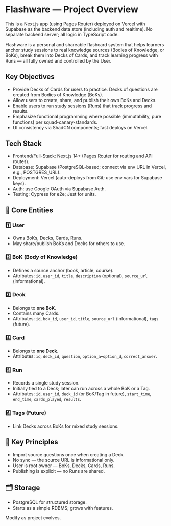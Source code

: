 # Flashware — Project Overview

This is a Next.js app (using Pages Router) deployed on Vercel with Supabase as the backend data store (including auth and realtime). No separate backend server; all logic in TypeScript code.

Flashware is a personal and shareable flashcard system that helps learners anchor study sessions to real knowledge sources (Bodies of Knowledge, or BoKs), break them into Decks of Cards, and track learning progress with Runs — all fully owned and controlled by the User.

## Key Objectives
- Provide Decks of Cards for users to practice. Decks of questions are created from Bodies of Knowledge (BoKs).
- Allow users to create, share, and publish their own BoKs and Decks.
- Enable users to run study sessions (Runs) that track progress and results.
- Emphasize functional programming where possible (immutability, pure functions) per squad-canary-standards.
- UI consistency via ShadCN components; fast deploys on Vercel.

## Tech Stack
- Frontend/Full-Stack: Next.js 14+ (Pages Router for routing and API routes).
- Database: Supabase (PostgreSQL-based; connect via env URL in Vercel, e.g., POSTGRES_URL).
- Deployment: Vercel (auto-deploys from Git; use env vars for Supabase keys).
- Auth: use Google OAuth via Supabase Auth.
- Testing: Cypress for e2e; Jest for units.

## 🎯 Core Entities

### 1️⃣ User
- Owns BoKs, Decks, Cards, Runs.
- May share/publish BoKs and Decks for others to use.

### 2️⃣ BoK (Body of Knowledge)
- Defines a source anchor (book, article, course).
- Attributes: `id`, `user_id`, `title`, `description` (optional), `source_url` (informational).

### 3️⃣ Deck
- Belongs to **one BoK**.
- Contains many Cards.
- Attributes: `id`, `bok_id`, `user_id`, `title`, `source_url` (informational), `tags` (future).

### 4️⃣ Card
- Belongs to **one Deck**.
- Attributes: `id`, `deck_id`, `question`, `option_a`–`option_d`, `correct_answer`.

### 5️⃣ Run
- Records a single study session.
- Initially tied to a Deck; later can run across a whole BoK or a Tag.
- Attributes: `id`, `user_id`, `deck_id` (or BoK/Tag in future), `start_time`, `end_time`, `cards_played`, `results`.

### 6️⃣ Tags (Future)
- Link Decks across BoKs for mixed study sessions.

## 🔑 Key Principles
- Import source questions once when creating a Deck.
- No sync — the source URL is informational only.
- User is root owner — BoKs, Decks, Cards, Runs.
- Publishing is explicit — no Runs are shared.

## 🗂️ Storage
- PostgreSQL for structured storage.
- Starts as a simple RDBMS; grows with features.

Modify as project evolves.
